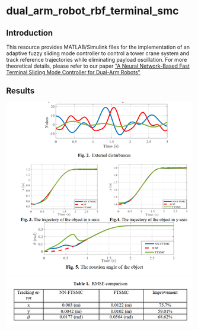 # dual_arm_robot_rbf_terminal_smc

## Introduction

This resource provides MATLAB/Simulink files for the implementation of an adaptive fuzzy sliding mode controller to control a tower crane system and track reference trajectories while eliminating payload oscillation. For more theoretical details, please refer to our paper ["A Neural Network-Based Fast Terminal Sliding Mode Controller for Dual-Arm Robots"](https://doi.org/10.1007/978-3-031-22200-9_5)

## Results
![image](figure6.png)
![image](figure7.png)
